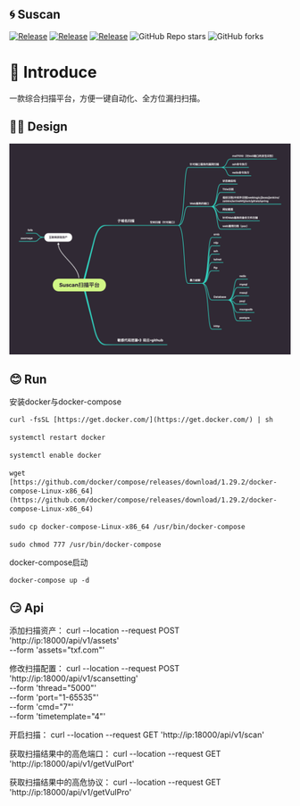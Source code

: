 ## 🌀 Suscan 
<a href="https://github.com/tangxiaofeng7/Suscan"><img alt="Release" src="https://img.shields.io/badge/golang-1.16-9cf"></a>
<a href="hhttps://github.com/tangxiaofeng7/Suscan"><img alt="Release" src="https://img.shields.io/badge/Suscan-1.0-ff69b4"></a>
<a href="https://github.com/tangxiaofeng7/Suscan"><img alt="Release" src="https://img.shields.io/badge/LICENSE-GPL-important"></a>
![GitHub Repo stars](https://img.shields.io/github/stars/tangxiaofeng7/Suscan?color=success)
![GitHub forks](https://img.shields.io/github/forks/tangxiaofeng7/Suscan)  
#  👻 Introduce
一款综合扫描平台，方便一键自动化、全方位漏扫扫描。

## 🏃🏼 Design
![](images/index.png)

## 😊 Run
安装docker与docker-compose
```
curl -fsSL [https://get.docker.com/](https://get.docker.com/) | sh  

systemctl restart docker  

systemctl enable docker  

wget [https://github.com/docker/compose/releases/download/1.29.2/docker-compose-Linux-x86_64](https://github.com/docker/compose/releases/download/1.29.2/docker-compose-Linux-x86_64)

sudo cp docker-compose-Linux-x86_64 /usr/bin/docker-compose

sudo chmod 777 /usr/bin/docker-compose
```

docker-compose启动
```
docker-compose up -d
```

## 😏 Api
添加扫描资产：
curl --location --request POST 'http://ip:18000/api/v1/assets' \
--form 'assets="txf.com"'

修改扫描配置：
curl --location --request POST 'http://ip:18000/api/v1/scansetting' \
--form 'thread="5000"' \
--form 'port="1-65535"' \
--form 'cmd="7"' \
--form 'timetemplate="4"'

开启扫描：
curl --location --request GET 'http://ip:18000/api/v1/scan'

获取扫描结果中的高危端口：
curl --location --request GET 'http://ip:18000/api/v1/getVulPort'

获取扫描结果中的高危协议：
curl --location --request GET 'http://ip:18000/api/v1/getVulPro'